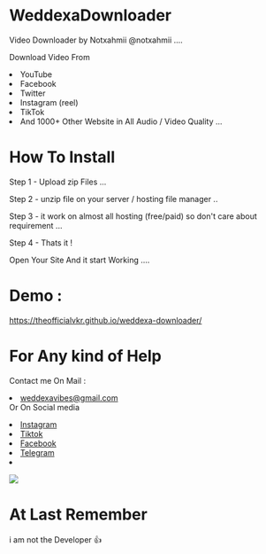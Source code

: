 # WeddexaDownloader 

Video Downloader by  Notxahmii @notxahmii ....

Download Video From
<li> YouTube </li> <li>  Facebook  </li> <li> Twitter  </li> <li> Instagram (reel)  </li> <li> TikTok  </li> <li>And  1000+ Other Website in All Audio / Video Quality ...
 </li>




# How To Install 

Step 1 - Upload zip Files ...

Step 2 - unzip file on your server / hosting file manager ..

Step 3 - it work on almost all hosting (free/paid) so don't care about requirement ...

Step 4 - Thats it !

Open Your Site And it start Working ....


# Demo : 
https://theofficialvkr.github.io/weddexa-downloader/

# For Any kind of Help 


Contact me On Mail      :  <li>weddexavibes@gmail.com   </li> 
Or On Social media 
  <li>
<a href="https://instagram.com/notxahmii"> 
Instagram </a>
 </li> <li>
<a href="https://tiktok.com/notxahmiir"> 
Tiktok </a> </li> <li>
  <a href="https://facebook.com/ahmadhaseeb"> 
Facebook </a> </li> <li>
  <a href="https://t.me/notxahmii"> 
Telegram  </a> </li> <li>


<a href="https://www.buymeacoffee.com/notxahmii"><img src="https://img.buymeacoffee.com/button-api/?text=Buy me a coffee&emoji=&slug=theofficialvkr&button_colour=BD5FFF&font_colour=ffffff&font_family=Cookie&outline_colour=000000&coffee_colour=FFDD00"></a>
</li> 

# At Last Remember 

i am not the Developer 👍
